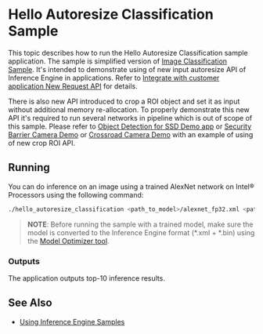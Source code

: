 # Hello Autoresize Classification Sample

This topic describes how to run the Hello Autoresize Classification sample application.
The sample is simplified version of [Image Classification Sample](./samples/classification_sample/README.md).
It's intended to demonstrate using of new input autoresize API of Inference Engine in applications. Refer to
[Integrate with customer application New Request API](./docs/IE_DG/Integrate_with_customer_application_new_API.md) for details.

There is also new API introduced to crop a ROI object and set it as input without additional memory re-allocation.
To properly demonstrate this new API it's required to run several networks in pipeline which is out of scope of this sample.
Please refer to [Object Detection for SSD Demo app](./samples/object_detection_demo_ssd_async/README.md) or
[Security Barrier Camera Demo](./samples/security_barrier_camera_demo/README.md) or
[Crossroad Camera Demo](./samples/crossroad_camera_demo/README.md) with an example of using of new crop ROI API.

## Running

You can do inference on an image using a trained AlexNet network on Intel&reg; Processors using the following command:
```sh
./hello_autoresize_classification <path_to_model>/alexnet_fp32.xml <path_to_image>/cat.bmp CPU
```

> **NOTE**: Before running the sample with a trained model, make sure the model is converted to the Inference Engine format (\*.xml + \*.bin) using the [Model Optimizer tool](./docs/MO_DG/Deep_Learning_Model_Optimizer_DevGuide.md).

### Outputs

The application outputs top-10 inference results. 

## See Also 
* [Using Inference Engine Samples](./docs/IE_DG/Samples_Overview.md)

